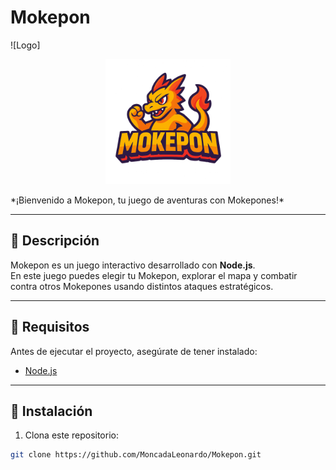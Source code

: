 # Mokepon 

![Logo]<p align="center">
  <img src="public/imagenes/logo.png" alt="Logo del Proyecto" width="200"/>
</p>
*¡Bienvenido a Mokepon, tu juego de aventuras con Mokepones!*

---

## 🔹 Descripción

Mokepon es un juego interactivo desarrollado con **Node.js**.  
En este juego puedes elegir tu Mokepon, explorar el mapa y combatir contra otros Mokepones usando distintos ataques estratégicos.

---

## 🔹 Requisitos

Antes de ejecutar el proyecto, asegúrate de tener instalado:

- [Node.js](https://nodejs.org/) 

---

## 🔹 Instalación

1. Clona este repositorio:

```bash
git clone https://github.com/MoncadaLeonardo/Mokepon.git
